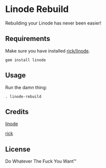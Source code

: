 # Linode Rebuild

Rebuilding your Linode has never been easier!

## Requirements

Make sure you have installed [rick/linode](http://github.com/rick/linode).

```
gem install linode
```

## Usage

Run the damn thing:

```
. linode-rebuild
```

## Credits

[linode](http://linode.com)

[rick](http://github.com/rick)

## License

Do Whatever The Fuck You Want™

